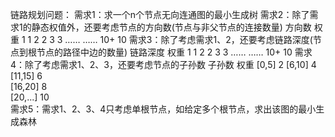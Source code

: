 链路规划问题：
需求1：求一个n个节点无向连通图的最小生成树
需求2：除了需求1的静态权值外，还要考虑节点的方向数(节点与非父节点的连接数量)
      方向数  权重
		1      1
		2      2
		3      3
		……     ……
		10+    10
需求3：除了考虑需求1、2，还要考虑链路深度(节点到根节点的路径中边的数量)
      链路深度  权重
		1      1
		2      2
		3      3
		……     ……
		10+    10
需求4：除了考虑需求1、2、3，还要考虑节点的子孙数
      子孙数   权重
	   [0,5]    2
	   [6,10]   4		
	   [11,15]  6		
	   [16,20]  8		
	   [20,...] 10	
需求5：需求1、2、3、4只考虑单根节点，如给定多个根节点，求出该图的最小生成森林	